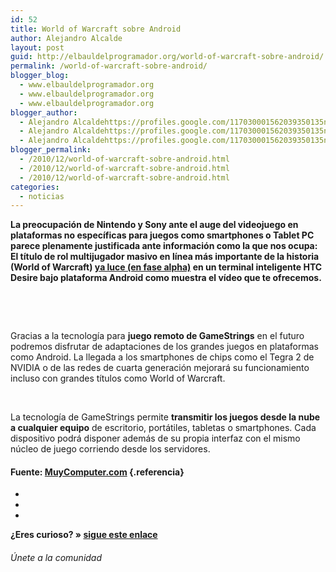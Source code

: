 ```yaml
---
id: 52
title: World of Warcraft sobre Android
author: Alejandro Alcalde
layout: post
guid: http://elbauldelprogramador.org/world-of-warcraft-sobre-android/
permalink: /world-of-warcraft-sobre-android/
blogger_blog:
  - www.elbauldelprogramador.org
  - www.elbauldelprogramador.org
  - www.elbauldelprogramador.org
blogger_author:
  - Alejandro Alcaldehttps://profiles.google.com/117030001562039350135noreply@blogger.com
  - Alejandro Alcaldehttps://profiles.google.com/117030001562039350135noreply@blogger.com
  - Alejandro Alcaldehttps://profiles.google.com/117030001562039350135noreply@blogger.com
blogger_permalink:
  - /2010/12/world-of-warcraft-sobre-android.html
  - /2010/12/world-of-warcraft-sobre-android.html
  - /2010/12/world-of-warcraft-sobre-android.html
categories:
  - noticias
---
```

**La preocupación de Nintendo y Sony ante el auge del videojuego en plataformas no específicas para juegos como smartphones o Tablet PC parece plenamente justificada ante información como la que nos ocupa: El título de rol multijugador masivo en línea más importante de la historia (World of Warcraft) <a href="%20http://www.droidgamers.com/index.php/game-news/android-game-news/887-play-wow-on-your-android-phone-yes-you-will-have-no-life-soon" target="_blank">ya luce (en fase alpha)</a> en un terminal inteligente HTC Desire bajo plataforma Android como muestra el vídeo que te ofrecemos.**

&nbsp;



&nbsp;

Gracias a la tecnología para **juego remoto de GameStrings** en el futuro podremos disfrutar de adaptaciones de los grandes juegos en plataformas como Android. La llegada a los smartphones de chips como el Tegra 2 de NVIDIA o de las redes de cuarta generación mejorará su funcionamiento incluso con grandes títulos como World of Warcraft.

&nbsp;

La tecnología de GameStrings permite **transmitir los juegos desde la nube a cualquier equipo** de escritorio, portátiles, tabletas o smartphones. Cada dispositivo podrá disponer además de su propia interfaz con el mismo núcleo de juego corriendo desde los servidores. 

#### Fuente: <a href="http://muycomputer.com" target="_blank">MuyComputer.com</a> {.referencia}

<div class="sharedaddy">
  <div class="sd-content">
    <ul>
      <li>
        <a class="hastip" rel="nofollow" href="http://twitter.com/home?status=World of Warcraft sobre Android+http://elbauldelprogramador.com/world-of-warcraft-sobre-android/+V%C3%ADa+%40elbaulp" onclick="javascript:window.open(this.href, '', 'menubar=no,toolbar=no,resizable=yes,scrollbars=yes,height=600,width=600');return false;" title="Compartir en Twitter" target="_blank"><span class="iconbox-title"><i class="icon-twitter icon-2x"></i></span></a>
      </li>
      <li>
        <a class="hastip" rel="nofollow" href="http://www.facebook.com/sharer.php?u=http://elbauldelprogramador.com/world-of-warcraft-sobre-android/&t=World of Warcraft sobre Android+http://elbauldelprogramador.com/world-of-warcraft-sobre-android/+V%C3%ADa+%40elbaulp" onclick="javascript:window.open(this.href, '', 'menubar=no,toolbar=no,resizable=yes,scrollbars=yes,height=600,width=600');return false;" title="Compartir en Facebook" target="_blank"><span class="iconbox-title"><i class="icon-facebook icon-2x"></i></span></a>
      </li>
      <li>
        <a class="hastip" rel="nofollow" href="https://plus.google.com/share?url=World of Warcraft sobre Android+http://elbauldelprogramador.com/world-of-warcraft-sobre-android/+V%C3%ADa+%40elbaulp" onclick="javascript:window.open(this.href, '', 'menubar=no,toolbar=no,resizable=yes,scrollbars=yes,height=600,width=600');return false;" title="Compartir en G+" target="_blank"><span class="iconbox-title"><i class="icon-google-plus icon-2x"></i></span></a>
      </li>
    </ul>
  </div>
</div>

<span id="socialbottom" class="highlight style-2">

<p>
  <strong>¿Eres curioso? » <a onclick="javascript:_gaq.push(['_trackEvent','random','click-random']);" href="/index.php?random=1">sigue este enlace</a></strong>
</p>

<h6>
  Únete a la comunidad
</h6>

<div class="iconsc hastip" title="2240 seguidores">
  <a href="http://twitter.com/elbaulp" target="_blank"><i class="icon-twitter"></i></a>
</div>

<div class="iconsc hastip" title="2452 fans">
  <a href="http://facebook.com/elbauldelprogramador" target="_blank"><i class="icon-facebook"></i></a>
</div>

<div class="iconsc hastip" title="0 +1s">
  <a href="http://plus.google.com/+Elbauldelprogramador" target="_blank"><i class="icon-google-plus"></i></a>
</div>

<div class="iconsc hastip" title="Repositorios">
  <a href="http://github.com/algui91" target="_blank"><i class="icon-github"></i></a>
</div>

<div class="iconsc hastip" title="Feed RSS">
  <a href="http://elbauldelprogramador.com/feed" target="_blank"><i class="icon-rss"></i></a>
</div></span>